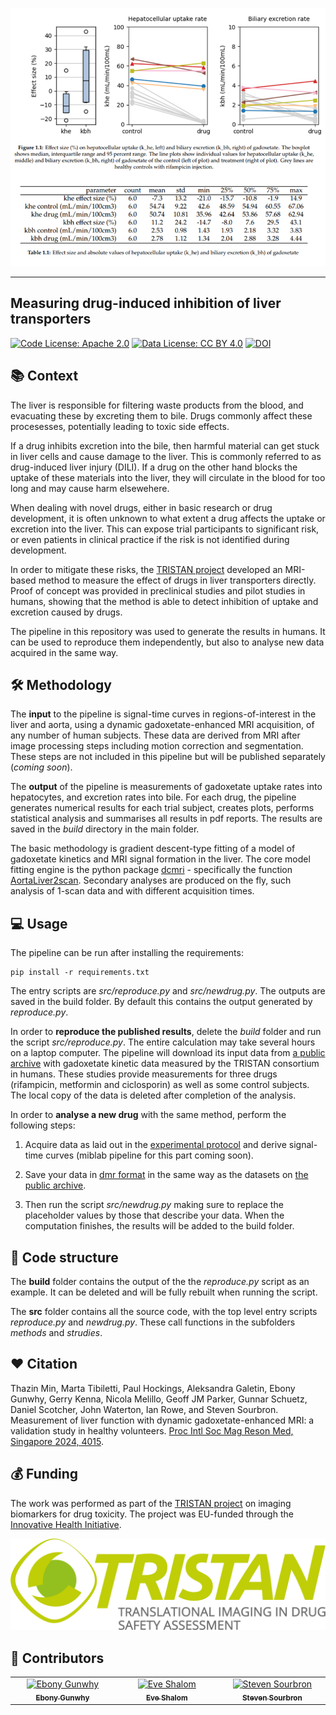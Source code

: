 ![example-result](_static/Result.png)

---

## Measuring drug-induced inhibition of liver transporters

[![Code License: Apache 2.0](https://img.shields.io/badge/License-Apache%202.0-blue.svg?style=flat-square&logo=apache&color=blue)](https://www.apache.org/licenses/LICENSE-2.0) [![Data License: CC BY 4.0](https://img.shields.io/badge/Data%20License-CC%20BY%204.0-lightgrey.svg)](https://creativecommons.org/licenses/by/4.0/) [![DOI](https://zenodo.org/badge/751048746.svg)](https://doi.org/10.5281/zenodo.15512550)


## 📚 Context 

The liver is responsible for filtering waste products from the blood, and evacuating these by excreting them to bile. Drugs commonly affect these procesesses, potentially leading to toxic side effects.

If a drug inhibits excretion into the bile, then harmful material can get stuck in liver cells and cause damage to the liver. This is commonly referred to as drug-induced liver injury (DILI). If a drug on the other hand blocks the uptake of these materials into the liver, they will circulate in the blood for too long and may cause harm elsewehere.

When dealing with novel drugs, either in basic research or drug development, it is often unknown to what extent a drug affects the uptake or excretion into the liver. This can expose trial participants to significant risk, or even patients in clinical practice if the risk is not identified during development.

In order to mitigate these risks, the [TRISTAN project](https://www.imi-tristan.eu/) developed an MRI-based method to measure the effect of drugs in liver transporters directly. Proof of concept was provided in preclinical studies and pilot studies in humans, showing that the method is able to detect inhibition of uptake and excretion caused by drugs. 

The pipeline in this repository was used to generate the results in humans. It can be used to reproduce them independently, but also to analyse new data acquired in the same way. 

## 🛠️ Methodology 

The **input** to the pipeline is signal-time curves in regions-of-interest in the liver and aorta, using a dynamic gadoxetate-enhanced MRI acquisition, of any number of human subjects. These data are derived from MRI after image processing steps including motion correction and segmentation. These steps are not included in this pipeline but will be published separately (*coming soon*).

The **output** of the pipeline is measurements of gadoxetate uptake rates into hepatocytes, and excretion rates into bile. For each drug, the pipeline generates numerical results for each trial subject, creates plots, performs statistical analysis and summarises all results in pdf reports. The results are saved in the *build* directory in the main folder. 

The basic methodology is gradient descent-type fitting of a model of gadoxetate kinetics and MRI signal formation in the liver. The core model fitting engine is the python package [dcmri](www.dcmri.org) - specifically the function [AortaLiver2scan](https://dcmri.org/api/dcmri.AortaLiver2scan.html). Secondary analyses are produced on the fly, such analysis of 1-scan data and with different acquisition times.

## 💻 Usage

The pipeline can be run after installing the requirements:

```console
pip install -r requirements.txt
```

The entry scripts are *src/reproduce.py* and *src/newdrug.py*. The outputs are saved in the build folder. By default this contains the output generated by *reproduce.py*.

In order to **reproduce the published results**, delete the *build* folder and run the script *src/reproduce.py*. The entire calculation may take several hours on a laptop computer. The pipeline will download its input data from [a public archive](https://zenodo.org/records/15301607) with gadoxetate kinetic data measured by the TRISTAN consortium in humans. These studies provide measurements for three drugs (rifampicin, metformin and ciclosporin) as well as some control subjects. The local copy of the data is deleted after completion of the analysis. 

In order to **analyse a new drug** with the same method, perform the following steps:

1. Acquire data as laid out in the [experimental protocol](https://archive.ismrm.org/2024/4015.html) and derive signal-time curves (miblab pipeline for this part coming soon).

2. Save your data in [dmr format](https://openmiblab.github.io/pydmr/format.html) in the same way as the datasets on [the public archive](https://zenodo.org/records/15301607).

3. Then run the script *src/newdrug.py* making sure to replace the placeholder values by those that describe your data. When the computation finishes, the results will be added to the build folder.

## 	📄 Code structure

The **build** folder contains the output of the the *reproduce.py* script as an example. It can be deleted and will be fully rebuilt when running the script. 

The **src** folder contains all the source code, with the top level entry scripts *reproduce.py* and *newdrug.py*. These call functions in the subfolders *methods* and *strudies*.

## ❤️ Citation 

Thazin Min, Marta Tibiletti, Paul Hockings, Aleksandra Galetin, Ebony Gunwhy, Gerry Kenna, Nicola Melillo, Geoff JM Parker, Gunnar Schuetz, Daniel Scotcher, John Waterton, Ian Rowe, and Steven Sourbron. Measurement of liver function with dynamic gadoxetate-enhanced MRI: a validation study in healthy volunteers. [Proc Intl Soc Mag Reson Med, Singapore 2024, 4015](https://archive.ismrm.org/2024/4015.html).

## 💰 Funding 

The work was performed as part of the [TRISTAN project](https://www.imi-tristan.eu/) on imaging biomarkers for drug toxicity. The project was EU-funded through the [Innovative Health Initiative](https://www.ihi.europa.eu/).

[![TRISTAN](_static/tristan-logo.jpg)](https://www.imi-tristan.eu/)

## 👥 Contributors

<!-- ALL-CONTRIBUTORS-LIST:START - Do not remove or modify this section -->
<!-- prettier-ignore-start -->
<!-- markdownlint-disable -->
<table>
  <tbody>
    <tr>
      <td align="center" valign="top" width="14.28%"><a href="https://github.com/EbonyGunwhy"><img src="https://avatars.githubusercontent.com/u/100941618?v=4" width="100px;" alt="Ebony Gunwhy"/><br /><sub><b>Ebony Gunwhy</b></sub></a><br /></td>
      <td align="center" valign="top" width="14.28%"><a href="https://github.com/EShalom"><img src="https://avatars.githubusercontent.com/u/79933818?v=4" width="100px;" alt="Eve Shalom"/><br /><sub><b>Eve Shalom</b></sub></a><br /></td>
      <td align="center" valign="top" width="14.28%"><a href="https://github.com/plaresmedima"><img src="https://avatars.githubusercontent.com/u/6051075?v=4" width="100px;" alt="Steven Sourbron"/><br /><sub><b>Steven Sourbron</b></sub></a><br /></td>
    </tr>
  </tbody>
</table>

<!-- markdownlint-restore -->
<!-- prettier-ignore-end -->

<!-- ALL-CONTRIBUTORS-LIST:END -->

